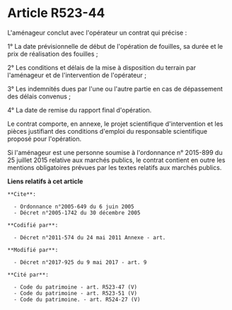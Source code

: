 # Article R523-44

L'aménageur conclut avec l'opérateur un contrat qui précise :

1° La date prévisionnelle de début de l'opération de fouilles, sa durée et le prix de réalisation des fouilles ;

2° Les conditions et délais de la mise à disposition du terrain par l'aménageur et de l'intervention de l'opérateur ;

3° Les indemnités dues par l'une ou l'autre partie en cas de dépassement des délais convenus ;

4° La date de remise du rapport final d'opération.

Le contrat comporte, en annexe, le projet scientifique d'intervention et les pièces justifiant des conditions d'emploi du
responsable scientifique proposé pour l'opération.

Si l'aménageur est une personne soumise à l'ordonnance n° 2015-899 du 25 juillet 2015 relative aux marchés publics, le
contrat contient en outre les mentions obligatoires prévues par les textes relatifs aux marchés publics.

**Liens relatifs à cet article**

	**Cite**:

	  - Ordonnance n°2005-649 du 6 juin 2005
	  - Décret n°2005-1742 du 30 décembre 2005

	**Codifié par**:

	  - Décret n°2011-574 du 24 mai 2011 Annexe - art.

	**Modifié par**:

	  - Décret n°2017-925 du 9 mai 2017 - art. 9

	**Cité par**:

	  - Code du patrimoine - art. R523-47 (V)
	  - Code du patrimoine - art. R523-51 (V)
	  - Code du patrimoine. - art. R524-27 (V)
